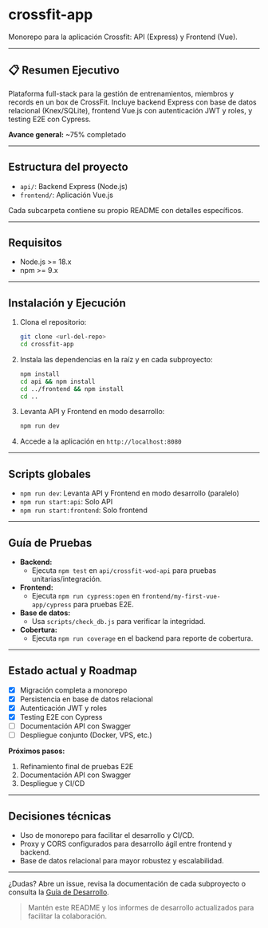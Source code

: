 # crossfit-app

Monorepo para la aplicación Crossfit: API (Express) y Frontend (Vue).

---
## 📋 Resumen Ejecutivo

Plataforma full-stack para la gestión de entrenamientos, miembros y records en un box de CrossFit. Incluye backend Express con base de datos relacional (Knex/SQLite), frontend Vue.js con autenticación JWT y roles, y testing E2E con Cypress.

**Avance general:** ~75% completado

---
## Estructura del proyecto

- `api/`: Backend Express (Node.js)
- `frontend/`: Aplicación Vue.js

Cada subcarpeta contiene su propio README con detalles específicos.

---
## Requisitos

- Node.js >= 18.x
- npm >= 9.x

---
## Instalación y Ejecución

1. Clona el repositorio:
   ```sh
   git clone <url-del-repo>
   cd crossfit-app
   ```
2. Instala las dependencias en la raíz y en cada subproyecto:
   ```sh
   npm install
   cd api && npm install
   cd ../frontend && npm install
   cd ..
   ```
3. Levanta API y Frontend en modo desarrollo:
   ```sh
   npm run dev
   ```
4. Accede a la aplicación en `http://localhost:8080`

---
## Scripts globales

- `npm run dev`: Levanta API y Frontend en modo desarrollo (paralelo)
- `npm run start:api`: Solo API
- `npm run start:frontend`: Solo frontend

---
## Guía de Pruebas

- **Backend:**
  - Ejecuta `npm test` en `api/crossfit-wod-api` para pruebas unitarias/integración.
- **Frontend:**
  - Ejecuta `npm run cypress:open` en `frontend/my-first-vue-app/cypress` para pruebas E2E.
- **Base de datos:**
  - Usa `scripts/check_db.js` para verificar la integridad.
- **Cobertura:**
  - Ejecuta `npm run coverage` en el backend para reporte de cobertura.

---
## Estado actual y Roadmap

- [x] Migración completa a monorepo
- [x] Persistencia en base de datos relacional
- [x] Autenticación JWT y roles
- [x] Testing E2E con Cypress
- [ ] Documentación API con Swagger
- [ ] Despliegue conjunto (Docker, VPS, etc.)

**Próximos pasos:**
1. Refinamiento final de pruebas E2E
2. Documentación API con Swagger
3. Despliegue y CI/CD

---
## Decisiones técnicas

- Uso de monorepo para facilitar el desarrollo y CI/CD.
- Proxy y CORS configurados para desarrollo ágil entre frontend y backend.
- Base de datos relacional para mayor robustez y escalabilidad.

---
¿Dudas? Abre un issue, revisa la documentación de cada subproyecto o consulta la [Guía de Desarrollo](./Informe_Desarrollo.md).

> Mantén este README y los informes de desarrollo actualizados para facilitar la colaboración.